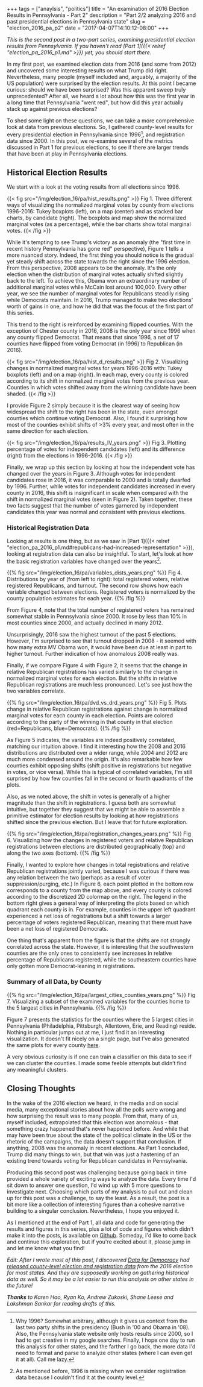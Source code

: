 +++
tags = ["anaylsis", "politics"]
title = "An examination of 2016 Election Results in Pennsylvania - Part 2"
description = "Part 2/2 analyzing 2016 and past presidential elections in Pennsylvania state"
slug = "election_2016_pa_p2"
date = "2017-04-07T14:10:12-08:00"
+++

*This is the second post in a two-part series, examining presidential election
results from Pennsylvania. If you haven't
read [Part 1]({{< relref "election_pa_2016_p1.md" >}}) yet, you should start
there.*

In my first post, we examined election data from 2016 (and some from 2012) and
uncovered some interesting results on what Trump did right. Nevertheless, many
people (myself included and, arguably, a majority of the US population) were
surprised by the election results. At this point I became curious: should we
have been surprised? Was this apparent sweep truly unprecedented? After all, we
heard a lot about how this was the first year in a long time that Pennsylvania
"went red", but how did this year actually stack up against previous elections?

To shed some light on these questions, we can take a more comprehensive look at
data from previous elections. So, I gathered county-level results for every
presidential election in Pennsylvania since 1996[^5], and registration data
since 2000. In this post, we re-examine several of the metrics discussed in Part
1 for previous elections, to see if there are larger trends that have been at
play in Pennsylvania elections.

<!--
Unlike part 1, which had more of a direct
narrative for the data presented, this post is a bit more spread out, presenting
several disparate results I found interesting. Also, this analysis is
necessarily more open-ended, because as we look backwards, demographic and other
external trends play larger roles in the data, which I haven't accounted for, so
I'm reticent to draw any conclusions from this data alone.
!-->
## Historical Election Results

We start with a look at the voting results from all elections since 1996.

{{< fig src="/img/election_16/pa/hist_results.png" >}} Fig 1. Three different
ways of visualizing the normalized marginal votes by county from elections
1996-2016: Tukey boxplots (left), on a map (center) and as stacked bar charts,
by candidate (right). The boxplots and map show the normalized marginal votes
(as a percentage), while the bar charts show total marginal votes. {{< /fig >}}

While it's tempting to see Trump's victory as an anomaly (the "first time in
recent history Pennsylvania has gone red" perspective), Figure 1 tells a more
nuanced story. Indeed, the first thing you should notice is the gradual yet
steady shift across the state towards the right since the 1996 election. From
this perspective, 2008 appears to be the anomaly. It's the only election when
the distribution of marginal votes actually shifted slightly back to the
left. To achieve this, Obama won an extraordinary number of additional marginal
votes while McCain lost around 100,000. Every other year, we see the number of
marginal votes for Republicans steadily rising while Democrats maintain. In
2016, Trump managed to make two elections' worth of gains in one, and how he did
that was the focus of the first part of this series.

This trend to the right is reinforced by examining flipped counties. With the
exception of Chester county in 2016, 2008 is the only year since 1996 when any
county flipped Democrat. That means that since 1996, a net of 17 counties have
flipped from voting Democrat (in 1996) to Republican (in 2016).

{{< fig src="/img/election_16/pa/hist_d_results.png" >}} Fig 2. Visualizing
changes in normalized marginal votes for years 1996-2016 with: Tukey boxplots
(left) and on a map (right). In each map, every county is colored according to
its shift in normalized marginal votes from the previous year. Counties in which
votes shifted away from the winning candidate have been shaded. {{< /fig >}}

I provide Figure 2 simply because it is the clearest way of seeing how
widespread the shift to the right has been in the state, even amongst counties
which continue voting Democrat. Also, I found it surprising how most of the
counties exhibit shifts of >3% every year, and most often in the same direction
for each election.

{{< fig src="/img/election_16/pa/results_IV_years.png" >}} Fig 3. Plotting
percentage of votes for independent candidates (left) and its difference
(right) from the elections in 1996-2016. {{< /fig >}}

Finally, we wrap up this section by looking at how the independent vote has
changed over the years in Figure 3. Although votes for independent candidates
rose in 2016, it was comparable to 2000 and is totally dwarfed by 1996. Further,
while votes for independent candidates increased in every county in 2016, this
shift is insignificant in scale when compared with the shift in normalized
marginal votes (seen in Figure 2). Taken together, these two facts suggest that
the number of votes garnered by independent candidates this year was normal and
consistent with previous elections.

### Historical Registration Data

Looking at results is one thing, but as we saw
in
[Part 1]({{< relref "election_pa_2016_p1.md#republicans-had-increased-representation" >}}),
looking at registration data can also be insightful. To start, let's look at how
the basic registration variables have changed over the years[^6].

{{% fig src="/img/election_16/pa/variables_dists_years.png" %}}
Fig 4. Distributions by year of (from left to right): total registered voters,
relative registered Republicans, and turnout. The second row shows how each
variable changed between elections. Registered voters is normalized by the
county population estimates for each year. {{% /fig %}}

From Figure 4, note that the total number of registered voters has
remained somewhat stable in Pennsylvania since 2000. It rose by less than 10% in
most counties since 2000, and actually declined in many 2012.

Unsurprisingly, 2016 saw the highest turnout of the past 5 elections. However,
I'm surprised to see that turnout dropped in 2008 - it seemed with how many
extra MV Obama won, it would have been due at least in part to higher
turnout. Further indication of how anomalous 2008 really was.

Finally, if we compare Figure 4 with Figure 2, it seems that the change in
relative Republican registrations has varied similarly to the change in
normalized marginal votes for each election. But the shifts in relative
Republican registrations are much less pronounced. Let's see just how the two
variables correlate.

{{% fig src="/img/election_16/pa/dvd_vs_drd_years.png" %}} Fig 5. Plots change
in relative Republican registrations against change in normalized marginal votes
for each county in each election. Points are colored according to the party of
the winning in that county in that election (red=Republicans,
blue=Democrats). {{% /fig %}}

As Figure 5 indicates, the variables are indeed positively correlated, matching
our intuition above. I find it interesting how the 2008 and 2016 distributions
are distributed over a wider range, while 2004 and 2012 are much more condensed
around the origin. It's also remarkable how few counties exhibit opposing shifts
(shift positive in registrations but negative in votes, or vice versa). While this
is typical of correlated variables, I'm still surprised by how few counties fall
in the second or fourth quadrants of the plots.

Also, as we noted above, the shift in votes is generally of a higher magnitude
than the shift in registrations. I guess both are somewhat intuitive, but
together they suggest that we might be able to assemble a primitive estimator
for election results by looking at how registrations shifted since the previous
election. But I leave that for future exploration.

{{% fig src="/img/election_16/pa/registration_changes_years.png" %}}
Fig 6. Visualizing how the changes in registered voters and relative Republican
registrations between elections are distributed geographically (top) and along
the two axes (bottom). {{% /fig %}}

Finally, I wanted to explore how changes in total registrations and relative
Republican registrations jointly varied, because I was curious if there was any
relation between the two (perhaps as a result of voter suppression/purging,
etc.) In Figure 6, each point plotted in the bottom row corresponds to a county
from the map above, and every county is colored according to the discretized 2D
colormap on the right. The legend in the bottom right gives a general way of
interpreting the plots based on which quadrant each county is in. For example,
counties in the upper left quadrant experienced a net loss of registrations but
a shift towards a larger percentage of voters registered Republican, meaning
that there must have been a net loss of registered Democrats.

One thing that's apparent from the figure is that the shifts are not strongly
correlated across the state. However, it is interesting that the southwestern
counties are the only ones to consistently see increases in relative percentage
of Republicans registered, while the southeastern counties have only gotten more
Democrat-leaning in registrations.

### Summary of all Data, by County
<!-- Pulling it all Together !-->

{{% fig src="/img/election_16/pa/largest_cities_counties_years.png" %}}
Fig 7. Visualizing a subset of the examined variables for the counties home to
the 5 largest cities in Pennsylvania. {{% /fig %}}

Figure 7 presents the statistics for the counties where the 5 largest cities in
Pennsylvania (Philadelphia, Pittsburgh, Allentown, Erie, and Reading)
reside. Nothing in particular jumps out at me, I just find it an interesting
visualization. It doesn't fit nicely on a single page, but I've also generated
the same plots for every county [here](/img/election_16/pa/counties_years.png).

A very obvious curiosity is if one can train a classifier on this data to
see if we can cluster the counties. I made some feeble attempts but didn’t find
any meaningful clusters.

## Closing Thoughts

In the wake of the 2016 election we heard, in the media and on social media,
many exceptional stories about how all the polls were wrong and how surprising
the result was to many people. From that, many of us, myself included,
extrapolated that this election was anomalous - that something crazy happened
that's never happened before. And while that may have been true about the state
of the political climate in the US or the rhetoric of the campaigns, the data
doesn't support that conclusion. If anything, 2008 was the anomaly in recent
elections. As Part 1 concluded, Trump did many things to win, but that win was
just a hastening of an existing trend towards voting for Republican candidates
in Pennsylvania.

Producing this second post was challenging because going back in time provided a
whole variety of exciting ways to analyze the data. Every time I'd sit down to
answer one question, I'd wind up with 5 more questions to investigate
next. Choosing which parts of my analysis to pull out and clean up for this post
was a challenge, to say the least. As a result, the post is a bit more like a
collection of interesting figures than a cohesive narrative building to a
singular conclusion. Nevertheless, I hope you enjoyed it.

As I mentioned at the end of Part 1, all data and code for generating the
results and figures in this series, plus a lot of code and figures which didn't
make it into the posts, is available
on [Github](https://github.com/oderby/elections_2016). Someday, I'd like to come
back and continue this exploration, but if you're excited about it, please jump
in and let me know what you find!

*Edit: After I wrote most of this post, I
discovered [Data for Democracy](http://datafordemocracy.org/)
had
[released county-level election and registration data](https://medium.com/data-for-democracy/election-transparency-part-1-introducing-the-data-8258a1132315) from
the 2016 election for most states. And they are supposedly working on gathering
historical data as well. So it may be a lot easier to run this analysis on other
states in the future!*

***Thanks*** *to Karen Hao, Ryan Ko, Andrew Zukoski, Shane Leese and Lakshman
Sankar for reading drafts of this.*

[^5]: Why 1996? Somewhat arbitrary, although it gives us context from the last
    two party shifts in the presidency (Bush in '00 and Obama in '08). Also, the
    Pennsylvania state website only hosts results since 2000, so I had to get
    creative in my google searches. Finally, I hope one day to run this analysis
    for other states, and the farther I go back, the more data I'd need to
    format and parse to analyze other states (where I can even get it at
    all). Call me lazy.

[^6]: As mentioned before, 1996 is missing when we consider registration data
    because I couldn't find it at the county level.

